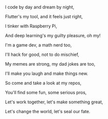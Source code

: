 I code by day and dream by night,

Flutter's my tool, and it feels just right,

I tinker with Raspberry Pi,

And deep learning's my guilty pleasure, oh my!



I'm a game dev, a math nerd too,

I'll hack for good, not to do mischief,

My memes are strong, my dad jokes are too,

I'll make you laugh and make things new.



So come and take a look at my repos,

You'll find some fun, some serious pros,

Let's work together, let's make something great,

Let's change the world, let's seal our fate.

